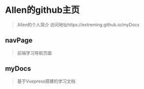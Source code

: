 # Allen的github主页

> Allen的个人简介
> 访问地址https://extreming.github.io/myDocs

## navPage
> 前端学习导航页面

## myDocs
> 基于Vuepress搭建的学习文档
